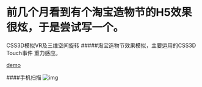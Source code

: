 # 前几个月看到有个淘宝造物节的H5效果很炫，于是尝试写一个。
CSS3D模拟VR及三维空间旋转
#####淘宝造物节效果模拟，主要运用的CSS3D Touch事件 重力感应。

[demo](https://herohql521.github.io/taobao-zao/zao.html)

####手机扫描
![img](https://herohql521.github.io/taobao-zao/2.jpg)
